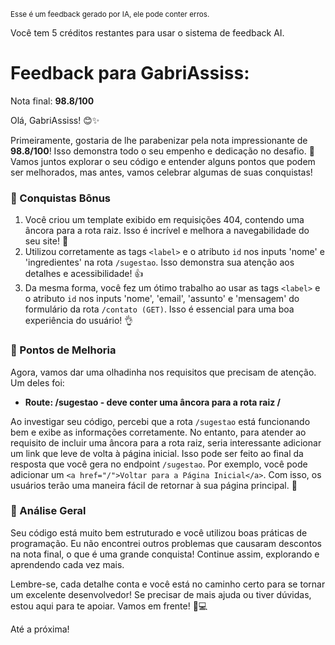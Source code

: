 <sup>Esse é um feedback gerado por IA, ele pode conter erros.</sup>

Você tem 5 créditos restantes para usar o sistema de feedback AI.

# Feedback para GabriAssiss:

Nota final: **98.8/100**

Olá, GabriAssiss! 😊✨

Primeiramente, gostaria de lhe parabenizar pela nota impressionante de **98.8/100**! Isso demonstra todo o seu empenho e dedicação no desafio. 🎉 Vamos juntos explorar o seu código e entender alguns pontos que podem ser melhorados, mas antes, vamos celebrar algumas de suas conquistas!

### 🎉 Conquistas Bônus
1. Você criou um template exibido em requisições 404, contendo uma âncora para a rota raiz. Isso é incrível e melhora a navegabilidade do seu site! 👏
2. Utilizou corretamente as tags `<label>` e o atributo `id` nos inputs 'nome' e 'ingredientes' na rota `/sugestao`. Isso demonstra sua atenção aos detalhes e acessibilidade! 👍
3. Da mesma forma, você fez um ótimo trabalho ao usar as tags `<label>` e o atributo `id` nos inputs 'nome', 'email', 'assunto' e 'mensagem' do formulário da rota `/contato (GET)`. Isso é essencial para uma boa experiência do usuário! 👌

### 📌 Pontos de Melhoria
Agora, vamos dar uma olhadinha nos requisitos que precisam de atenção. Um deles foi:

- **Route: /sugestao - deve conter uma âncora para a rota raiz /**

Ao investigar seu código, percebi que a rota `/sugestao` está funcionando bem e exibe as informações corretamente. No entanto, para atender ao requisito de incluir uma âncora para a rota raiz, seria interessante adicionar um link que leve de volta à página inicial. Isso pode ser feito ao final da resposta que você gera no endpoint `/sugestao`. Por exemplo, você pode adicionar um `<a href="/">Voltar para a Página Inicial</a>`. Com isso, os usuários terão uma maneira fácil de retornar à sua página principal. 🚀

### 🧐 Análise Geral
Seu código está muito bem estruturado e você utilizou boas práticas de programação. Eu não encontrei outros problemas que causaram descontos na nota final, o que é uma grande conquista! Continue assim, explorando e aprendendo cada vez mais.

Lembre-se, cada detalhe conta e você está no caminho certo para se tornar um excelente desenvolvedor! Se precisar de mais ajuda ou tiver dúvidas, estou aqui para te apoiar. Vamos em frente! 💪💻

Até a próxima!